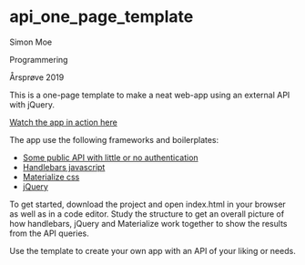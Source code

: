 # api_one_page_template

<p>Simon Moe</p>
<p>Programmering</p>
<p>Årsprøve 2019</p>

This is a one-page template to make a neat web-app using an external API with jQuery. 

<a href="https://simmoe.github.io/api_one_page_template/">Watch the app in action here</a>

The app use the following frameworks and boilerplates:

<ul>
<li><a href="https://github.com/toddmotto/public-apis">Some public API with little or no authentication</a></li>
<li><a href="https://handlebarsjs.com/">Handlebars javascript</a></li>
<li><a href="https://materializecss.com/">Materialize css</a></li>
<li><a href="https://jquery.com/">jQuery</a></li>
</ul>

To get started, download the project and open index.html in your browser as well as in a code editor. Study the structure to get an overall picture of how handlebars, jQuery and Materialize work together to show the results from the API queries. 

Use the template to create your own app with an API of your liking or needs. 
      
